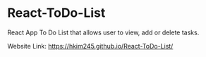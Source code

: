 # React-ToDo-List

React App To Do List that allows user to view, add or delete tasks.

Website Link: https://hkim245.github.io/React-ToDo-List/
